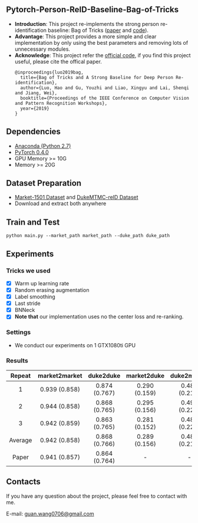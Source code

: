 ## Pytorch-Person-ReID-Baseline-Bag-of-Tricks
* **Introduction**: This project re-implements the strong person re-identification baseline: Bag of Tricks ([paper](https://arxiv.org/abs/1903.07071) and [code](https://github.com/michuanhaohao/reid-strong-baseline)).
* **Advantage**: This project provides a more simple and clear implementation by only using the best parameters and removing lots of unnecessary modules.
* **Acknowledge**: This project refer the [official code]((https://github.com/michuanhaohao/reid-strong-baseline)), if you find this project useful, please cite the offical paper.
    ```
    @inproceedings{luo2019bag,
      title={Bag of Tricks and A Strong Baseline for Deep Person Re-identification},
      author={Luo, Hao and Gu, Youzhi and Liao, Xingyu and Lai, Shenqi and Jiang, Wei},
      booktitle={Proceedings of the IEEE Conference on Computer Vision and Pattern Recognition Workshops},
      year={2019}
    }
    ```

## Dependencies
* [Anaconda (Python 2.7)](https://www.anaconda.com/download/)
* [PyTorch 0.4.0](http://pytorch.org/)
* GPU Memory >= 10G
* Memory >= 20G

## Dataset Preparation
* [Market-1501 Dataset](http://ww7.liangzheng.org/) and [DukeMTMC-reID Dataset](https://github.com/layumi/DukeMTMC-reID_evaluation)
* Download and extract both anywhere

## Train and Test
```
python main.py --market_path market_path --duke_path duke_path
```

## Experiments

### Tricks we used
* [x] Warm up learning rate
* [x] Random erasing augmentation
* [x] Label smoothing
* [x] Last stride
* [x] BNNeck
* [x] **Note that** our implementation uses no the center loss and re-ranking.
### Settings
* We conduct our experiments on 1 GTX1080ti GPU

### Results

| Repeat | market2market | duke2duke | market2duke | duke2market |
| :---:                             | :---: | :---: | :---: | :---: |
| 1 | 0.939 (0.858) | 0.874 (0.767) | 0.290 (0.159) | 0.486 (0.210) | 
| 2 | 0.944 (0.858) | 0.868 (0.765) | 0.295 (0.156) | 0.492 (0.223) |
| 3 | 0.942 (0.859) | 0.863 (0.765) | 0.281 (0.152) | 0.485 (0.221) |
| Average | 0.942 (0.858) | 0.868 (0.766) | 0.289 (0.156) | 0.488 (0.218) |
| Paper | 0.941 (0.857) | 0.864 (0.764) | - | - |

## Contacts
If you have any question about the project, please feel free to contact with me.

E-mail: guan.wang0706@gmail.com
